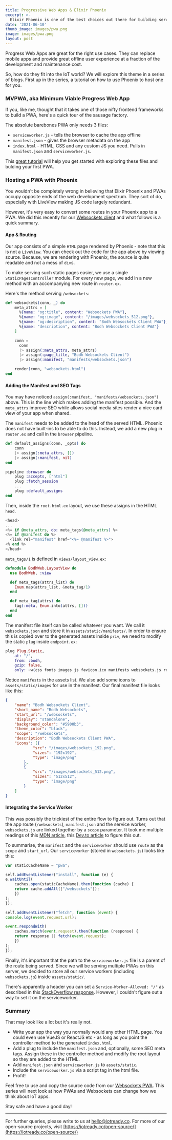 ```yaml
---
title: Progressive Web Apps & Elixir Phoenix
excerpt: >-
  Elixir Phoenix is one of the best choices out there for building server side web applications. So, how does one build progresive web apps on it?
date: '2021-06-10'
thumb_image: images/pwa.png
image: images/pwa.png
layout: post
---
```


Progress Web Apps are great for the right use cases. They can replace mobile apps and provide great offline user experience at a fraction of the development and maintenance cost.

So, how do they fit into the IoT world? We will explore this theme in a series of blogs. First up in the series, a tutorial on how to use Phoenix to host one for you.

### MVPWA, aka Minimum Viable Progress Web App

If you, like me, thought that it takes one of those nifty frontend frameworks to build a PWA, here's a quick tour of the sausage factory. 

The absolute barebones PWA only needs 3 files:

- `serviceworker.js` - tells the browser to cache the app offline
- `manifest.json` - gives the browser metadata on the app
- `index.html` - HTML, CSS and any custom JS you need. Pulls in `manifest.json` and `serviceworker.js`.

This [great tutorial](https://www.geeksforgeeks.org/making-a-simple-pwa-under-5-minutes/) will help you get started with exploring these files and bulding your first PWA.

### Hosting a PWA with Phoenix

You wouldn't be completely wrong in believing that Elixir Phoenix and PWAs occupy opposite ends of the web development spectrum. They sort of do, especially with LiveView making JS code largely redundant.

However, it's very easy to convert some routes in your Phoenix app to a PWA. We did this recently for our [Websockets client](https://bodh.iotready.co/websockets) and what follows is a quick summary.

#### App & Routing

Our app consists of a simple `HTML` page rendered by Phoenix - note that this is not a `LiveView`. You can check out the code for the app above by viewing source. Because, we are rendering with Phoenix, the source is quite readable and not a mess of `div`s. 

To make serving such static pages easier, we use a single `StaticPagesController` module. For every new page, we add in a new method with an accompanying new route in `router.ex`. 

Here's the method serving `/websockets`:

```elixir
def websockets(conn, _) do
    meta_attrs = [
      %{name: "og:title", content: "Websockets PWA"},
      %{name: "og:image", content: "/images/websockets_512.png"},
      %{name: "og:description", content: "Bodh Websockets Client PWA"},
      %{name: "description", content: "Bodh Websockets Client PWA"}
    ]

    conn =
      conn
      |> assign(:meta_attrs, meta_attrs)
      |> assign(:page_title, "Bodh Websockets Client")
      |> assign(:manifest, "manifests/websockets.json")

    render(conn, "websockets.html")
end
```

#### Adding the Manifest and SEO Tags

You may have noticed `assign(:manifest, "manifests/websockets.json")` above. This is the line which makes adding the manifest possible. And the `meta_attrs` improve SEO while allows social media sites render a nice card view of your app when shared.

The `manifest` needs to be added to the head of the served HTML. Phoenix does not have built-ins to be able to do this. Instead, we add a new plug in `router.ex` and call in the `browser` pipeline.

```elixir
def default_assigns(conn, _opts) do
    conn
    |> assign(:meta_attrs, [])
    |> assign(:manifest, nil)
end

pipeline :browser do
    plug :accepts, ["html"]
    plug :fetch_session
    ...
    plug :default_assigns
end
```

Then, inside the `root.html.ex` layout, we use these assigns in the HTML `head`.

```elixir
<head>
...
<%= if @meta_attrs, do: meta_tags(@meta_attrs) %>
<%= if @manifest do %>
  <link rel="manifest" href="<%= @manifest %>">
<% end %>
</head>
```

`meta_tags/1` is defined in `views/layout_view.ex`:

```elixir
defmodule BodhWeb.LayoutView do
  use BodhWeb, :view

  def meta_tags(attrs_list) do
    Enum.map(attrs_list, &meta_tag/1)
  end

  def meta_tag(attrs) do
    tag(:meta, Enum.into(attrs, []))
  end
end
```

The manifest file itself can be called whatever you want. We call it `websockets.json` and store it in `assets/static/manifests/`. In order to ensure this is copied over to the generated assets inside `priv`, we need to modify the static `plug` inside `endpoint.ex`:

```elixir
plug Plug.Static,
    at: "/",
    from: :bodh,
    gzip: false,
    only: ~w(css fonts images js favicon.ico manifests websockets.js robots.txt)
```

Notice `manifests` in the assets list. We also add some icons to `assets/static/images` for use in the manifest. Our final manifest file looks like this:

```json
{
	"name": "Bodh Websockets Client",
	"short_name": "Bodh Websockets",
	"start_url": "/websockets",
	"display": "standalone",
	"background_color": "#5900b3",
	"theme_color": "black",
	"scope": "/websockets",
	"description": "Bodh Websockets Client PWA",
	"icons": [{
			"src": "/images/websockets_192.png",
			"sizes": "192x192",
			"type": "image/png"
		},
		{
			"src": "/images/websockets_512.png",
			"sizes": "512x512",
			"type": "image/png"
		}
	]
}
```

#### Integrating the Service Worker

This was possibly the trickiest of the entire flow to figure out. Turns out that the app route (`/websockets`), `manifest.json` and the service worker, `websockets.js` are linked together by a `scope` parameter. It took me multiple readings of this [MDN article](https://developer.mozilla.org/en-US/docs/Web/Manifest/scope), this [Dev.to article](https://dev.to/njromano/how-to-scope-your-pwa-service-workers-1n6m) to figure this out. 

To summarise, the `manifest` and the `serviceworker` should use `route` as the `scope` and `start_url`. Our `serviceworker` (stored in `websockets.js`) looks like this:


```js
var staticCacheName = "pwa";

self.addEventListener("install", function (e) {
e.waitUntil(
	caches.open(staticCacheName).then(function (cache) {
	return cache.addAll(["/websockets"]);
	})
);
});

self.addEventListener("fetch", function (event) {
console.log(event.request.url);

event.respondWith(
	caches.match(event.request).then(function (response) {
	return response || fetch(event.request);
	})
);
});
```

Finally, it's important that the path to the `serviceworker.js` file is a parent of the route being served. Since we will be serving multiple PWAs on this server, we decided to store all our service workers (including `websockets.js`) inside `assets/static/`.

There's apparently a header you can set a `Service-Worker-Allowed: "/"` as described in this [StackOverflow response](https://stackoverflow.com/a/48068714/6415409). However, I couldn't figure out a way to set it on the serviceworker. 


### Summary

That may look like a lot but it's really not.

- Write your app the way you normally would any other HTML page. You could even use VueJS or ReactJS etc - as long as you point the controller method to the generated `index.html`. 
- Add a plug to include the `manifest.json` and, optionally, some SEO meta tags. Assign these in the controller method and modify the root layout so they are added to the HTML.
- Add `manifest.json` and `serviceworker.js` to `assets/static`. 
- Include the `serviceworker.js` via a script tag in the html file. 
- Profit!


Feel free to use and copy the source code from our [Websockets PWA](https://bodh.iotready.co/websockets). This series will next look at how PWAs and Websockets can change how we think about IoT apps.

Stay safe and have a good day!

---

For further queries, please write to us at hello@iotready.co. For more of our open-source projects, visit [https://iotready.co/open-source/](https://iotready.co/open-source/)
